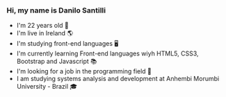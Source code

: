 ### Hi, my name is Danilo Santilli

<!--
**Danilo-Santilli/Danilo-Santilli** is a ✨ _special_ ✨ repository because its `README.md` (this file) appears on your GitHub profile.

Here are some ideas to get you started:

- 🔭 I’m currently working on ...
- 🌱 I’m currently learning ...
- 👯 I’m looking to collaborate on ...
- 🤔 I’m looking for help with ...
- 💬 Ask me about ...
- 📫 How to reach me: ...
- 😄 Pronouns: ...
- ⚡ Fun fact: ...
-->
- I'm 22 years old 🎂
- I'm live in Ireland 🌎
- I'm studying front-end languages 🖥️
- I'm currently learning Front-end languages wiyh HTML5, CSS3, Bootstrap and Javascript 📚
- I'm looking for a job in the programming field 🔎
- I am studying systems analysis and development at Anhembi Morumbi University - Brazil 🎓
